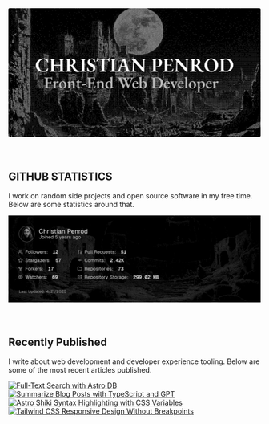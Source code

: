 
<picture>
  <source media="(prefers-color-scheme: dark)" srcset="assets/banner.dark.png?v=b7c88b6c-606d-4a43-b168-2df90027e718" width="843px" />
  <source media="(prefers-color-scheme: light)" srcset="assets/banner.light.png?v=b7c88b6c-606d-4a43-b168-2df90027e718" width="843px" />
  <img src="assets/banner.dark.png?v=b7c88b6c-606d-4a43-b168-2df90027e718" alt="Banner" width="843px" />
</picture>
<br />
<br />
<br />
<h2>GITHUB STATISTICS</h2>
<p>I work on random side projects and open source software in my free time. Below are some statistics around that.</p>
<picture>
  <source media="(prefers-color-scheme: dark)" srcset="assets/statistics.dark.png?v=b7c88b6c-606d-4a43-b168-2df90027e718" width="843px" />
  <source media="(prefers-color-scheme: light)" srcset="assets/statistics.light.png?v=b7c88b6c-606d-4a43-b168-2df90027e718" width="843px" />
  <img src="assets/statistics.dark.png?v=b7c88b6c-606d-4a43-b168-2df90027e718" alt="Github Statistics" width="843px" />
</picture>
<br />
<br />
<br />
<h2>Recently Published</h2>
<p>I write about web development and developer experience tooling. Below are some of the most recent articles published.</p>
<a href="https://christianpenrod.com/blog/full-text-search-with-astro-db"><img src="https://christianpenrod.com/blog/full-text-search-with-astro-db.png?v=b7c88b6c-606d-4a43-b168-2df90027e718" alt="Full-Text Search with Astro DB" width="421px" /></a>
<a href="https://christianpenrod.com/blog/summarize-blog-posts-with-typescript-and-gpt"><img src="https://christianpenrod.com/blog/summarize-blog-posts-with-typescript-and-gpt.png?v=b7c88b6c-606d-4a43-b168-2df90027e718" alt="Summarize Blog Posts with TypeScript and GPT" width="421px" /></a>
<a href="https://christianpenrod.com/blog/astro-shiki-syntax-highlighting-with-css-variables"><img src="https://christianpenrod.com/blog/astro-shiki-syntax-highlighting-with-css-variables.png?v=b7c88b6c-606d-4a43-b168-2df90027e718" alt="Astro Shiki Syntax Highlighting with CSS Variables" width="421px" /></a>
<a href="https://christianpenrod.com/blog/tailwindcss-responsive-design-without-breakpoints"><img src="https://christianpenrod.com/blog/tailwindcss-responsive-design-without-breakpoints.png?v=b7c88b6c-606d-4a43-b168-2df90027e718" alt="Tailwind CSS Responsive Design Without Breakpoints" width="421px" /></a>
